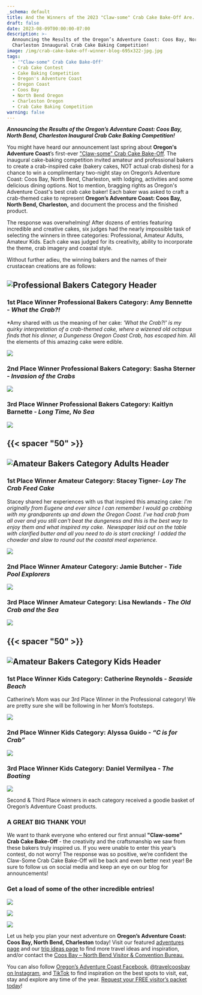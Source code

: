 ```yaml
---
_schema: default
title: And the Winners of the 2023 "Claw-some" Crab Cake Bake-Off Are.....
draft: false
date: 2023-08-09T00:00:00-07:00
description: >-
  Announcing the Results of the Oregon’s Adventure Coast: Coos Bay, North Bend,
  Charleston Innaugural Crab Cake Baking Competition!
image: /img/crab-cake-bake-off-winner-blog-695x322-jpg.jpg
tags:
  - '"Claw-some" Crab Cake Bake-Off'
  - Crab Cake Contest
  - Cake Baking Competition
  - Oregon's Adventure Coast
  - Oregon Coast
  - Coos Bay
  - North Bend Oregon
  - Charleston Oregon
  - Crab Cake Baking Competition
warning: false
---
```

***Announcing the Results of the Oregon’s Adventure Coast: Coos Bay, North Bend, Charleston Inaugural Crab Cake Baking Competition!***

You might have heard our announcement last spring about **Oregon's Adventure Coast**’s first-ever [<u>"Claw-some" Crab Cake Bake-Off</u>](https://www.oregonsadventurecoast.com/crab-cake-bake-off/). The inaugural cake-baking competition invited amateur and professional bakers to create a crab-inspired cake (bakery cakes, NOT actual crab dishes) for a chance to win a complimentary two-night stay on Oregon’s Adventure Coast: Coos Bay, North Bend, Charleston, with lodging, activities and some delicious dining options. Not to mention, bragging rights as Oregon's Adventure Coast's best crab cake baker! Each baker was asked to craft a crab-themed cake to represent **Oregon’s Adventure Coast: Coos Bay, North Bend, Charleston,** and document the process and the finished product.&nbsp;

The response was overwhelming! After dozens of entries featuring incredible and creative cakes, six judges had the nearly impossible task of selecting the winners in three categories: Professional, Amateur Adults, Amateur Kids. Each cake was judged for its creativity, ability to incorporate the theme, crab imagery and coastal style.&nbsp;

Without further adieu, the winning bakers and the names of their crustacean creations are as follows:&nbsp;

## ![Professional Bakers Category Header](/img/professional-header-bakers.jpg)

### **1st Place Winner Professional Bakers Category: Amy Bennette - *What the Crab?!***

\*Amy shared with us the meaning of her cake: *'What the Crab?!' is my quirky interpretation of a crab-themed cake, where a wizened old octopus finds that his dinner, a Dungeness Oregon Coast Crab, has escaped him.* All the elements of this amazing cake were edible.

![](/img/first-place-professionals-02.jpg)

### **2nd Place Winner Professional Bakers Category: Sasha Sterner - *Invasion of the Crabs***

***![](/img/second-place-professional.jpg)***

### **3rd Place Winner Professional Bakers Category: Kaitlyn Barnette - *Long Time, No Sea***

***![](/img/third-place-professional.jpg)***

## {{< spacer "50" >}}

## ![Amateur Bakers Category Adults Header](/img/amateur-header-adults.jpg)

### **1st Place Winner Amateur Category: Stacey Tigner- *Loy The Crab Feed Cake***

Stacey shared her experiences with us that inspired this amazing cake: *I'm originally from Eugene and ever since I can remember I would go crabbing with my grandparents up and down the Oregon Coast. I've had crab from all over and you still can't beat the dungeness and this is the best way to enjoy them and what inspired my cake.&nbsp; Newspaper laid out on the table with clarified butter and all you need to do is start cracking!&nbsp; I added the chowder and slaw to round out the coastal meal experience.*

![](/img/first-place-amatuer-cake-bake.jpg)

### **2nd Place Winner Amateur Category: Jamie Butcher - *Tide Pool Explorers***

![](/img/second-place-amatuer-cake-bake.jpg)

### **3rd Place Winner Amateur Category: Lisa Newlands - *The Old Crab and the Sea***

***![](/img/third-place-amatuer-cake-bake.jpg)***

## {{< spacer "50" >}}

## ![Amateur Bakers Category Kids Header](/img/amateur-header-kids.jpg)

### 1st Place Winner Kids Category: Catherine Reynolds - *Seaside Beach*

Catherine’s Mom was our 3rd Place Winner in the Professional category! We are pretty sure she will be following in her Mom’s footsteps.

![](/img/first-place-amateurs-kids-02.jpg)

### 2nd Place Winner Kids Category: Alyssa Guido - *“C is for Crab”*

![](/img/second-place-amatuer-kids.jpg)

### 3rd Place Winner Kids Category: Daniel Vermilyea - *The Boating*

![](/img/third-place-amateurs-kids.jpg)

Second & Third Place winners in each category received a goodie basket of Oregon’s Adventure Coast products.&nbsp;

### **A GREAT BIG THANK YOU!**

We want to thank everyone who entered our first annual **"Claw-some" Crab Cake Bake-Off** - the creativity and the craftsmanship we saw from these bakers truly inspired us. If you were unable to enter this year’s contest, do not worry! The response was so positive, we’re confident the Claw-Some Crab Cake Bake-Off will be back and even better next year! Be sure to follow us on social media and keep an eye on our blog for announcements!&nbsp;

### **Get a load of some of the other incredible entries!**

**![](/img/extra-entries-amateurs-01.jpg)**

**![](/img/extra-entries-amateurs-02.jpg)**

**![](/img/professional-photos-rest.jpg)**

Let us help you plan your next adventure on **Oregon’s Adventure Coast: Coos Bay, North Bend, Charleston** today! Visit our featured [<u>adventures page</u>](https://www.oregonsadventurecoast.com/adventures) and our [<u>trip ideas page</u>](https://www.oregonsadventurecoast.com/tripideas) to find more travel ideas and inspiration, and/or contact the [<u>Coos Bay – North Bend Visitor &amp; Convention Bureau.</u>](https://www.oregonsadventurecoast.com/contact/)

You can also follow [<u>Oregon’s Adventure Coast Facebook,</u>](https://www.facebook.com/OregonsAdventureCoast/) [<u>@travelcoosbay on Instagram</u>](https://www.instagram.com/travelcoosbay/), and [<u>TikTok</u>](https://www.tiktok.com/@oregonsadventurecoast?lang=en) to find inspiration on the best spots to visit, eat, stay and explore any time of the year. [<u>Request your FREE visitor’s packet today</u>](https://www.oregonsadventurecoast.com/contact/#contactform)!